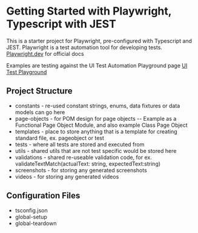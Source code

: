 # Getting Started with Playwright, Typescript with JEST

This is a starter project for Playwright, pre-configured with Typescript and JEST.
Playwright is a test automation tool for developing tests. [Playwright.dev](https://www.playwright.dev) for official docs

Examples are testing against the UI Test Automation Playground page [UI Test Playground](http://www.uitestingplayground.com/)

## Project Structure

- constants - re-used constant strings, enums, data fixtures or data models can go here
- page-objects - for POM design for page objects
  -- Example as a Functional Page Object Module, and also example Class Page Object
- templates - place to store anything that is a template for creating standard file, ex. pageobject or test
- tests - where all tests are stored and executed from
- utils - shared utils that are not test specific would be stored here
- validations - shared re-useable validation code, for ex. validateTextMatch(actualText: string, expectedText:string)
- screenshots - for storing any generated screenshots
- videos - for storing any generated videos

## Configuration Files

- tsconfig.json
- global-setup
- global-teardown
